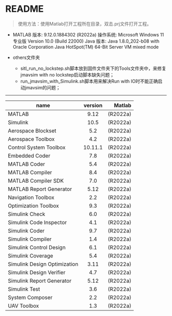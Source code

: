 # README
>使用方法：使用Matlab打开工程所在目录，双击.prj文件打开工程。

- MATLAB 版本: 9.12.0.1884302 (R2022a)
操作系统: Microsoft Windows 11 专业版 Version 10.0 (Build 22000)
Java 版本: Java 1.8.0_202-b08 with Oracle Corporation Java HotSpot(TM) 64-Bit Server VM mixed mode

- others文件夹
  - sitl_run_no_lockstep.sh脚本放到固件文件夹下的Tools文件夹中，来修复jmavsim with no lockstep启动脚本缺失问题；
  - run_jmavsim_with_Simulink.sh脚本用来解决Run with IO时不能正确启动jmavsim的问题；
------------------------------------------------------------------------------------------------
name|version|Matlab
---|:--:|---:
MATLAB                                                |   9.12             |(R2022a)      
Simulink                                              |   10.5             |(R2022a)      
Aerospace Blockset                                    |   5.2              |(R2022a)      
Aerospace Toolbox                                     |   4.2              |(R2022a)      
Control System Toolbox                                |   10.11.1          |(R2022a)     
Embedded Coder                                        |   7.8              |(R2022a)      
MATLAB Coder                                          |   5.4              |(R2022a)      
MATLAB Compiler                                       |   8.4              |(R2022a)      
MATLAB Compiler SDK                                   |   7.0              |(R2022a)     
MATLAB Report Generator                               |   5.12             |(R2022a)     
Navigation Toolbox                                    |   2.2              |(R2022a)      
Optimization Toolbox                                  |   9.3              |(R2022a)      
Simulink Check                                        |   6.0              |(R2022a)      
Simulink Code Inspector                               |   4.1              |(R2022a)      
Simulink Coder                                        |   9.7              |(R2022a)      
Simulink Compiler                                     |   1.4              |(R2022a)      
Simulink Control Design                               |   6.1              |(R2022a)      
Simulink Coverage                                     |   5.4              |(R2022a)      
Simulink Design Optimization                          |   3.11             |(R2022a)      
Simulink Design Verifier                              |   4.7              |(R2022a)      
Simulink Report Generator                             |   5.12             |(R2022a)      
Simulink Test                                         |   3.6              |(R2022a)      
System Composer                                       |   2.2              |(R2022a)      
UAV Toolbox                                           |   1.3              |(R2022a)     